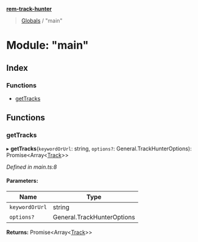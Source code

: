 **[rem-track-hunter](../README.md)**

> [Globals](../globals.md) / "main"

# Module: "main"

## Index

### Functions

* [getTracks](_main_.md#gettracks)

## Functions

### getTracks

▸ **getTracks**(`keywordOrUrl`: string, `options?`: General.TrackHunterOptions): Promise\<Array\<[Track](../interfaces/_types_general_.track.md)>>

*Defined in main.ts:8*

#### Parameters:

Name | Type |
------ | ------ |
`keywordOrUrl` | string |
`options?` | General.TrackHunterOptions |

**Returns:** Promise\<Array\<[Track](../interfaces/_types_general_.track.md)>>
